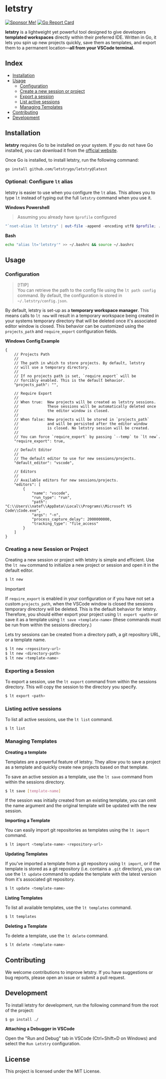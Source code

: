 # letstry

[![Sponsor Me!](https://img.shields.io/badge/%F0%9F%92%B8-Sponsor%20Me!-blue)](https://github.com/sponsors/nathan-fiscaletti)
[![Go Report Card](https://goreportcard.com/badge/github.com/letstrygo/letstry)](https://goreportcard.com/report/github.com/letstrygo/letstry)

**letstry** is a lightweight yet powerful tool designed to give developers **templated workspaces** directly within their preferred IDE. Written in Go, it lets you spin up new projects quickly, save them as templates, and export them to a permanent location—**all from your VSCode terminal.**

## Index

- [Installation](#installation)
- [Usage](#usage)
    - [Configuration](#configuration)
    - [Create a new session or project](#creating-a-new-session-or-project)
    - [Export a session](#exporting-a-session)
    - [List active sessions](#listing-active-sessions)
    - [Managing Templates](#managing-templates)
- [Contributing](#contributing)
- [Development](#development)

## Installation

**letstry** requires Go to be installed on your system. If you do not have Go installed, you can download it from the [official website](https://golang.org/dl/).

Once Go is installed, to install letstry, run the following command:

```sh
go install github.com/letstrygo/letstry@latest
```

### Optional: Configure `lt` alias

letstry is easier to use when you configure the `lt` alias. This allows you to type `lt` instead of typing out the full `letstry` command when you use it.

**Windows Powershell**
> Assuming you already have `$profile` configured
```powershell
"`nset-alias lt letstry" | out-file -append -encoding utf8 $profile; . $profile
```

**Bash**
```sh
echo "alias lt='letstry'" >> ~/.bashrc && source ~/.bashrc
```

## Usage

### Configuration

> [!TIP]\
> You can retrieve the path to the config file using the `lt path config` command. By default, the configuration is stored in `~/.letstry/config.json`.

By default, letstry is set-up as a **temporary workspace manager**. This means calls to `lt new` will result in a temporary workspace being created in your systems temporary directory that will be deleted once it's associated editor window is closed. This behavior can be customized using the `projects_path` and `require_export` configuration fields.

**Windows Config Example**

```jsonc
{
    // Projects Path
    //
    // The path in which to store projects. By default, letstry
    // will use a temporary directory.
    //
    // If no projects path is set, `require_export` will be
    // forcibly enabled. This is the default behavior.
    "projects_path": "",

    // Require Export
    //
    // When true:  New projects will be created as letstry sessions.
    //             These sessions will be automatically deleted once
    //             the editor window is closed.
    //
    // When false: New projects will be stored in `projects_path`
    //             and will be persisted after the editor window
    //             is closed. No letstry session will be created.
    //
    // You can force `require_export` by passing `--temp` to `lt new`.
    "require_export": true,

    // Default Editor
    //
    // The default editor to use for new sessions/projects.
    "default_editor": "vscode",

    // Editors
    //
    // Available editors for new sessions/projects.
    "editors": [
        {
            "name": "vscode",
            "run_type": "run",
            "path": "C:\\Users\\natef\\AppData\\Local\\Programs\\Microsoft VS Code\\Code.exe",
            "args": "-n",
            "process_capture_delay": 2000000000,
            "tracking_type": "file_access"
        }
    ]
}
```

### Creating a new Session or Project

Creating a new session or project with letstry is simple and efficient. Use the `lt new` command to initialize a new project or session and open it in the default editor.

```sh
$ lt new
```

> [!IMPORTANT]
> If `require_export` is enabled in your configuration or if you have not set a custom `projects_path`, when the VSCode window is closed the sessions temporary directory will be deleted. This is the default behavior for letstry. Therefore, you should either export your project using `lt export <path>` or save it as a template using `lt save <template-name>` (these commands must be run from within the sessions directory.)

Lets try sessions can be created from a directory path, a git repository URL, or a template name.

```sh
$ lt new <repository-url>
$ lt new <directory-path>
$ lt new <template-name>
```

### Exporting a Session

To export a session, use the `lt export` command from within the sessions directory. This will copy the session to the directory you specify.

```sh
$ lt export <path>
```

### Listing active sessions

To list all active sessions, use the `lt list` command.

```sh
$ lt list
```

### Managing Templates

**Creating a template**

Templates are a powerful feature of letstry. They allow you to save a project as a template and quickly create new projects based on that template.

To save an active session as a template, use the `lt save` command from within the sessions directory.

```sh
$ lt save [template-name]
```

If the session was initially created from an existing template, you can omit the name argument and the original template will be updated with the new session.

**Importing a Template**

You can easily import git repositories as templates using the `lt import` command.

```sh
$ lt import <template-name> <repository-url>
```

**Updating Templates**

If you've imported a template from a git repository using `lt import`, or if the template is stored as a git repository (i.e. contains a `.git` directory), you can use the `lt update` command to update the template with the latest version from it's associated git repository.

```sh
$ lt update <template-name>
```

**Listing Templates**

To list all available templates, use the `lt templates` command.

```sh
$ lt templates
```

**Deleting a Template**

To delete a template, use the `lt delete` command.

```sh
$ lt delete <template-name>
```

## Contributing

We welcome contributions to improve letstry. If you have suggestions or bug reports, please open an issue or submit a pull request.

## Development

To install letstry for development, run the following command from the root of the project:

```sh
$ go install ./
```

**Attaching a Debugger in VSCode**

Open the "Run and Debug" tab in VSCode (Ctrl+Shift+D on Windows) and select the `Run Letstry` configuration.

## License

This project is licensed under the MIT License.

